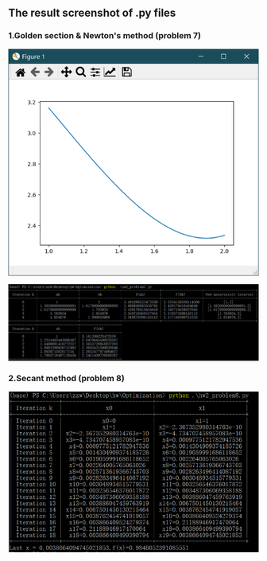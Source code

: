 ## The result screenshot of .py files

### 1.Golden section & Newton's method (problem 7)

![图片](https://github.com/GitZzw/Study_notes/blob/master/ConvexOptimization/hw2/Problem7'sResult2.png?raw=true)


![图片](https://github.com/GitZzw/Study_notes/blob/master/ConvexOptimization/hw2/Problem7'sResult.png?raw=true)

### 2.Secant method (problem 8)

![图片](https://github.com/GitZzw/Study_notes/blob/master/ConvexOptimization/hw2/Problem8'sResult.png?raw=true)
